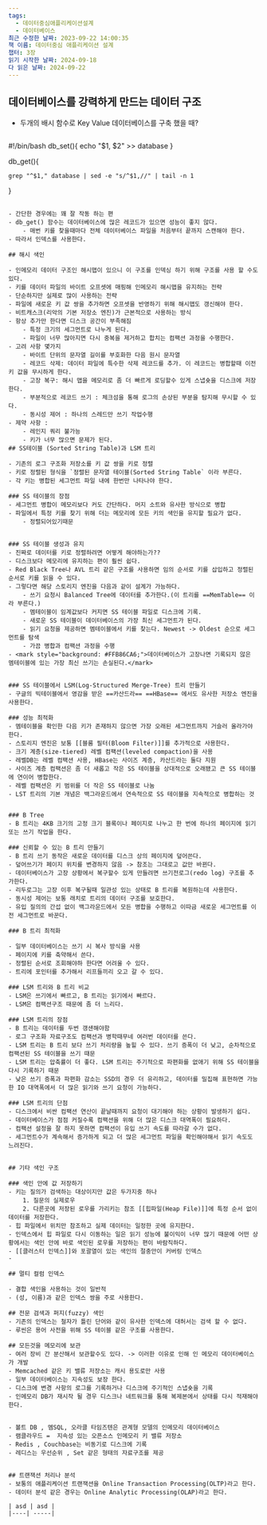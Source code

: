 ```yaml
---
tags:
  - 데이터중심애플리케이션설계
  - 데이터베이스
최근 수정한 날짜: 2023-09-22 14:00:35
책 이름: 데이터중심 애플리케이션 설계
챕터: 3장
읽기 시작한 날짜: 2024-09-18
다 읽은 날짜: 2024-09-22
---
```



## 데이터베이스를 강력하게 만드는 데이터 구조

- 두개의 배시 함수로 Key Value 데이터베이스를 구축 했을 때?
	```bash
#!/bin/bash
db_set(){
	echo "$1, $2" >> database
}

db_get(){

	grep "^$1," database | sed -e "s/^$1,//" | tail -n 1
}

```

- 간단한 경우에는 꽤 잘 작동 하는 편
- db_get() 함수는 데이터베이스에 많은 레코드가 있으면 성능이 좋지 않다.
	- 매번 키를 찾을때마다 전체 데이터베이스 파일을 처음부터 끝까지 스캔해야 한다.
- 따라서 인덱스를 사용한다.

## 해시 색인

- 인메모리 데이터 구조인 해시맵이 있으니 이 구조를 인덱싱 하기 위해 구조를 사용 할 수도 있다.
- 키를 데이터 파일의 바이트 오프셋에 매핑해 인메모리 해시맵을 유지하는 전략
- 단순하지만 실제로 많이 사용하는 전략
- 파일에 새로운 키 값 쌍을 추가하면 오프셋을 반영하기 위해 해시맵도 갱신해야 한다.
- 비트캐스크(리악의 기본 저장소 엔진)가 근본적으로 사용하는 방식
- 항상 추가만 한다면 디스크 공간이 부족해짐
	- 특정 크기의 세그먼트로 나누게 된다.
	- 파일이 너무 많아지면 다시 중복을 제거하고 합치는 컴팩션 과정을 수행한다.
- 고려 사항 몇가지
	- 바이트 단위의 문자열 길이를 부호화한 다음 원시 문자열
	- 레코드 삭제: 데이터 파일에 특수한 삭제 레코드를 추가. 이 레코드는 병합할때 이전 키 값을 무시하게 한다.
	- 고장 복구: 해시 맵을 메모리로 좀 더 빠르게 로딩할수 있게 스냅숏을 디스크에 저장한다.
	- 부분적으로 레코드 쓰기 : 체크섬을 통해 로그의 손상된 부분을 탐지해 무시할 수 있다.
	- 동시성 제어 : 하나의 스레드만 쓰기 작업수행
- 제약 사항 : 
	- 레인지 쿼리 불가능
	- 키가 너무 많으면 문제가 된다.
## SS테이블 (Sorted String Table)과 LSM 트리

- 기존의 로그 구조화 저장소를 키 값 쌍을 키로 정렬
- 키로 정렬된 형식을 `정렬된 문자열 테이블(Sorted String Table` 이라 부른다.
- 각 키는 병합된 세그먼트 파일 내에 한번만 나타나야 한다.

### SS 테이블의 장점
- 세그먼트 병합이 메모리보다 커도 간단하다. 머지 소트와 유사한 방식으로 병합
- 파일에서 특정 키를 찾기 위해 더는 메모리에 모든 키의 색인을 유지할 필요가 없다.
	- 정렬되어있기때문


### SS 테이블 생성과 유지
- 진짜로 데이터를 키로 정렬하려면 어떻게 해야하는가?? 
- 디스크보다 메모리에 유지하는 편이 훨씬 쉽다.
- Red Black Tree나 AVL 트리 같은 구조를 사용하면 임의 순서로 키를 삽입하고 정렬된 순서로 키를 읽을 수 있다.
- 그렇다면 해당 스토리지 엔진을 다음과 같이 설계가 가능하다.
	- 쓰기 요청시 Balanced Tree에 데이터를 추가한다.(이 트리를 ==MemTable== 이라 부른다.)
	- 멤테이블이 임계값보다 커지면 SS 테이블 파일로 디스크에 기록.
	- 새로운 SS 테이블이 데이터베이스의 가장 최신 세그먼트가 된다.
	- 읽기 요청을 제공하면 멤테이블에서 키를 찾는다. Newest -> Oldest 순으로 세그먼트를 탐색
	- 가끔 병합과 컴팩션 과정을 수행
- <mark style="background: #FFB86CA6;">데이터베이스가 고장나면 기록되지 않은 멤테이블에 있는 가장 최신 쓰기는 손실된다.</mark>


### SS 테이블에서 LSM(Log-Structured Merge-Tree) 트리 만들기
- 구글의 빅테이블에서 영감을 받은 ==카산드라== ==HBase== 에서도 유사한 저장소 엔진을 사용한다.

### 성능 최적화
- 멤테이블을 확인한 다음 키가 존재하지 않으면 가장 오래된 세그먼트까지 거슬러 올라가야 한다.
- 스토리지 엔진은 보통 [[블룸 필터(Bloom Filter)]]를 추가적으로 사용한다.
- 크기 계층(size-tiered) 레벨 컴팩션(leveled compaction)을 사용
- 레벨DB는 레벨 컴팩션 사용, HBase는 사이즈 계층, 카산드라는 둘다 지원
- 사이즈 계층 컴팩션은 좀 더 새롭고 작은 SS 테이블을 상대적으로 오래됐고 큰 SS 테이블에 연이어 병합한다.
- 레벨 컴팩션은 키 범위를 더 작은 SS 테이블로 나눔
- LST 트리의 기본 개념은 백그라운드에서 연속적으로 SS 테이블을 지속적으로 병합하는 것


### B Tree
- B 트리는 4KB 크기의 고정 크기 블록이나 페이지로 나누고 한 번에 하나의 페이지에 읽기 또는 쓰기 작업을 한다.

### 신뢰할 수 있는 B 트리 만들기
- B 트리 쓰기 동작은 새로운 데이터를 디스크 상의 페이지에 덮어쓴다.
- 덮어쓰기가 페이지 위치를 변경하지 않음 -> 참조는 그대로고 값만 바뀐다.
- 데이터베이스가 고장 상황에서 복구할수 있게 만들려면 쓰기전로그(redo log) 구조를 추가한다.
- 리두로그는 고장 이후 복구될때 일관성 있는 상태로 B 트리를 복원하는데 사용한다.
- 동시성 제어는 보통 래치로 트리의 데이터 구조를 보호한다.
- 유입 질의의 간섭 없이 백그라운드에서 모든 병합을 수행하고 이따금 새로운 세그먼트를 이전 세그먼트로 바꾼다.

### B 트리 최적화

- 일부 데이터베이스는 쓰기 시 복사 방식을 사용
- 페이지에 키를 축약해서 쓴다.
- 정렬된 순서로 조회해야하 한다면 어려울 수 있다.
- 트리에 포인터를 추가해서 리프들끼리 오고 갈 수 있다.

### LSM 트리와 B 트리 비교
- LSM은 쓰기에서 빠르고, B 트리는 읽기에서 빠르다.
- LSM은 컴팩션구조 때문에 좀 더 느리다.

### LSM 트리의 장점
- B 트리는 데이터를 두번 갱샌해야함
- 로그 구조화 자료구조도 컴팩션과 병학때무네 여러번 데이터를 쓴다.
- LSM 트리는 B 트리 보다 쓰기 처리량을 높힐 수 있다. 쓰기 증폭이 더 낮고, 순차적으로 컴팩션된 SS 테이블을 쓰기 때문
- LSM 트리는 압축률이 더 좋다. LSM 트리는 주기적으로 파편화를 없애기 위해 SS 테이블을 다시 기록하기 때문
- 낮은 쓰기 증폭과 파편화 감소는 SSD의 경우 더 유리하고, 데이터를 밀집해 표현하면 가능한 IO 대역폭에서 더 많은 읽기와 쓰기 요청이 가능하다.

### LSM 트리의 단점
- 디스크에서 비싼 컴팩션 연산이 끝날때까지 요청이 대기해야 하는 상황이 발생하기 쉽다.
- 데이터베이스가 점점 커질수록 컴팩션을 위해 더 많은 디스크 대역폭이 필요하다.
- 컴팩션 설정을 잘 하지 못하면 컴팩션이 유입 쓰기 속도를 따라갈 수가 없다.
- 세그먼트수가 계속해서 증가하게 되고 더 많은 세그먼트 파일을 확인해야해서 읽기 속도도 느려진다.


## 기타 색인 구조

### 색인 안에 값 저장하기
- 키는 질의가 검색하는 대상이지만 값은 두가지중 하나
	1. 질문의 실제로우
	2. 다른곳에 저장된 로우를 가리키는 참조 [[힙파일(Heap File)]]에 특정 순서 없이 데이터를 저장한다.
- 힙 파일에서 위치만 참조하고 실제 데이터는 일정한 곳에 유지한다.
- 인덱스에서 힙 파일로 다시 이동하는 일은 읽기 성능에 불이익이 너무 많기 때문에 어떤 상황에서는 색인 안에 바로 색인된 로우를 저장하는 편이 바람직하다.
- [[클러스터 인덱스]]와 포괄열이 있는 색인의 절충안이 커버링 인덱스
- 

## 멀티 컬럼 인덱스

- 결합 색인을 사용하는 것이 일반적
- (성, 이름)과 같은 인덱스 쌍을 주로 사용한다.

## 전문 검색과 퍼지(fuzzy) 색인
- 기존의 인덱스는 철자가 틀린 단어와 같이 유사한 인덱스에 대허서는 검색 할 수 없다.
- 루씬은 용어 사전을 위해 SS 테이블 같은 구조를 사용한다.

## 모든것을 메모리에 보관
- 여러 장비 간 분산해서 보관할수도 있다. -> 이러한 이유로 인해 인 메모리 데이터베이스가 개발
- Memcached 같은 키 밸류 저장소는 캐시 용도로만 사용
- 일부 데이터베이스는 지속성도 보장 한다.
- 디스크에 변경 사항의 로그를 기록하거나 디스크에 주기적인 스냅숏을 기록
- 인메모리 DB가 재시작 될 경우 디스크나 네트워크를 통해 복제본에서 상태를 다시 적재해야한다.


- 볼트 DB , 멤SQL, 오라클 타임즈텐은 관계형 모델의 인메모리 데이터베이스
- 램클라우드 =  지속성 있는 오픈소스 인메모리 키 밸류 저장소
- Redis , Couchbase는 비동기로 디스크에 기록
- 레디스는 우선순위 , Set 같은 형태의 자료구조를 제공


## 트랜잭션 처리나 분석
- 보통의 애플리케이션 트랜잭션을 Online Transaction Processing(OLTP)라고 한다.
- 데이터 분석 같은 경우는 Online Analytic Processing(OLAP)라고 한다.

| asd | asd |
|----| -----|
